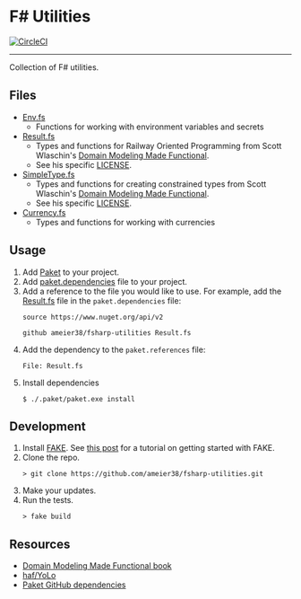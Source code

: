 # F# Utilities
[![CircleCI](https://circleci.com/gh/ameier38/fsharp-utilities.svg?style=svg)](https://circleci.com/gh/ameier38/fsharp-utilities)
____
Collection of F# utilities.

## Files
- [Env.fs](./DotEnv.fs)
  - Functions for working with environment variables and secrets
- [Result.fs](./Result.fs)
  - Types and functions for Railway Oriented Programming from Scott Wlaschin's 
  [Domain Modeling Made Functional](https://github.com/swlaschin/DomainModelingMadeFunctional).
  - See his specific [LICENSE](https://github.com/swlaschin/DomainModelingMadeFunctional/blob/master/LICENSE).
- [SimpleType.fs](./SimpleType.fs)
  - Types and functions for creating constrained types from Scott Wlaschin's 
  [Domain Modeling Made Functional](https://github.com/swlaschin/DomainModelingMadeFunctional).
  - See his specific [LICENSE](https://github.com/swlaschin/DomainModelingMadeFunctional/blob/master/LICENSE).
- [Currency.fs](./Currency.fs)
  - Types and functions for working with currencies

## Usage
1. Add [Paket](https://fsprojects.github.io/Paket/) to your project.
2. Add [paket.dependencies](https://fsprojects.github.io/Paket/dependencies-file.html)
file to your project.
3. Add a reference to the file you would like to use. For example, 
add the [Result.fs](./Result.fs) file in the `paket.dependencies` file:
    ```
    source https://www.nuget.org/api/v2

    github ameier38/fsharp-utilities Result.fs
    ```
4. Add the dependency to the `paket.references` file:
    ```
    File: Result.fs
    ```
5. Install dependencies
    ```
    $ ./.paket/paket.exe install
    ```

## Development
1. Install [FAKE](https://github.com/fsharp/FAKE). See 
[this post](https://andrewcmeier.com/how-to-fake) for a tutorial
on getting started with FAKE.
2. Clone the repo.
    ```
    > git clone https://github.com/ameier38/fsharp-utilities.git
    ```
3. Make your updates.
4. Run the tests.
    ```
    > fake build
    ```

## Resources
- [Domain Modeling Made Functional book](https://pragprog.com/book/swdddf/domain-modeling-made-functional)
- [haf/YoLo](https://github.com/haf/YoLo)
- [Paket GitHub dependencies](https://fsprojects.github.io/Paket/github-dependencies.html)